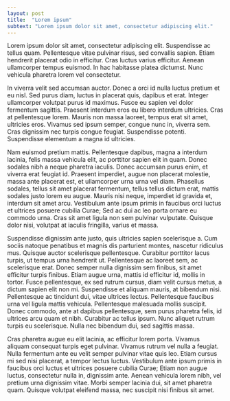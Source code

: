 ```yaml
---
layout: post
title:  "Lorem ipsum"
subtext: "Lorem ipsum dolor sit amet, consectetur adipiscing elit."
---
```

Lorem ipsum dolor sit amet, consectetur adipiscing elit. Suspendisse ac tellus quam. Pellentesque vitae pulvinar risus, sed convallis sapien. Etiam hendrerit placerat odio in efficitur. Cras luctus varius efficitur. Aenean ullamcorper tempus euismod. In hac habitasse platea dictumst. Nunc vehicula pharetra lorem vel consectetur.

In viverra velit sed accumsan auctor. Donec a orci id nulla luctus pretium et eu nisl. Sed purus diam, luctus in placerat quis, dapibus et erat. Integer ullamcorper volutpat purus id maximus. Fusce eu sapien vel dolor fermentum sagittis. Praesent interdum eros eu libero interdum ultricies. Cras at pellentesque lorem. Mauris non massa laoreet, tempus erat sit amet, ultricies eros. Vivamus sed ipsum semper, congue nunc in, viverra sem. Cras dignissim nec turpis congue feugiat. Suspendisse potenti. Suspendisse elementum a magna id ultricies.

Nam euismod pretium mattis. Pellentesque dapibus, magna a interdum lacinia, felis massa vehicula elit, ac porttitor sapien elit in quam. Donec sodales nibh a neque pharetra iaculis. Donec accumsan purus enim, et viverra erat feugiat id. Praesent imperdiet, augue non placerat molestie, massa ante placerat est, et ullamcorper urna urna vel diam. Phasellus sodales, tellus sit amet placerat fermentum, tellus tellus dictum erat, mattis sodales justo lorem eu augue. Mauris nisi neque, imperdiet id gravida et, interdum sit amet arcu. Vestibulum ante ipsum primis in faucibus orci luctus et ultrices posuere cubilia Curae; Sed ac dui ac leo porta ornare eu commodo urna. Cras sit amet ligula non sem pulvinar vulputate. Quisque dolor nisi, volutpat at iaculis fringilla, varius et massa.

Suspendisse dignissim ante justo, quis ultricies sapien scelerisque a. Cum sociis natoque penatibus et magnis dis parturient montes, nascetur ridiculus mus. Quisque auctor scelerisque pellentesque. Curabitur porttitor lacus turpis, ut tempus urna hendrerit ut. Pellentesque ac laoreet sem, ac scelerisque erat. Donec semper nulla dignissim sem finibus, sit amet efficitur turpis finibus. Etiam augue urna, mattis id efficitur id, mollis in tortor. Fusce pellentesque, ex sed rutrum cursus, diam velit cursus metus, a dictum sapien elit non mi. Suspendisse et aliquam mauris, at bibendum nisi. Pellentesque ac tincidunt dui, vitae ultrices lectus. Pellentesque faucibus urna vel ligula mattis vehicula. Pellentesque malesuada mollis suscipit. Donec commodo, ante at dapibus pellentesque, sem purus pharetra felis, id ultrices arcu quam et nibh. Curabitur ac tellus ipsum. Nunc aliquet rutrum turpis eu scelerisque. Nulla nec bibendum dui, sed sagittis massa.

Cras pharetra augue eu elit lacinia, ac efficitur lorem porta. Vivamus aliquam consequat turpis eget pulvinar. Vivamus rutrum vel nulla a feugiat. Nulla fermentum ante eu velit semper pulvinar vitae quis leo. Etiam cursus mi sed nisi placerat, a tempor lectus luctus. Vestibulum ante ipsum primis in faucibus orci luctus et ultrices posuere cubilia Curae; Etiam non augue luctus, consectetur nulla in, dignissim ante. Aenean vehicula lorem nibh, vel pretium urna dignissim vitae. Morbi semper lacinia dui, sit amet pharetra quam. Quisque volutpat eleifend massa, nec suscipit nisi finibus sit amet.